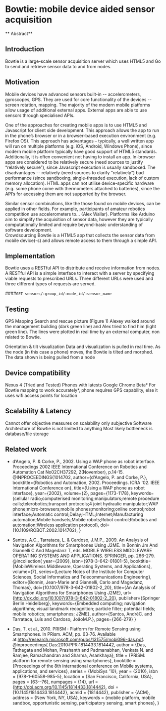 Bowtie: mobile device aided sensor acquisition
===========
** Abstract**

## Introduction

Bowtie is a large-scale sensor acquisition server which uses HTML5 and Go to send and retrieve sensor data to and from nodes. 

## Motivation
Mobile devices have advanced sensors built-in -- accelerometers, gyroscopes, GPS.
They are used for core functionality of the devices -- screen rotation, mapping.
The majority of the modern mobile platforms allow usage of additional external apps. External apps are able to use sensors through specialised APIs.

One of the approaches for creating mobile apps is to use HTML5 and Javascript for client side development. This approach allows the app to run in the phone’s browser or in a browser-based execution environment (e.g. Firefox OS). 
This approach has advantages – typically, a well written app will run on multiple platforms (e.g. iOS, Android, Windows Phone), since modern mobile platform typically have good support of HTML5 standards. Additionally, it is often convenient not having to install an app. In-browser apps are considered to be relatively secure (need sources to justify “relatively secure”), since Javascript execution is  usually sandboxed.
The disadvantages -- relatively (need sources to clarify “relatively”) bad performance (since sandboxing, single-threaded execution, lack of custom memory allocation). HTML apps can not utilise device-specific hardware (e.g. some phone come with thermometers attached to batteries), since the API’s for accessing them are not supported by the browser. 

Similar sensor combinations, like the those found on mobile devices, can be applied in other fields. 
For example, participants of amateur robotics competition use accelerometers to… {Alex Wallar}. Platforms like Arduino aim to simplify the acquisition of sensor data, however they are typically computationally limited and require beyond-basic understanding of software development.  
Crowdsourcing
Bowtie is a HTML5 app that collects the sensor data from mobile device(-s) and allows remote access to them through a simple API.

## Implementation

Bowtie uses a RESTful API to distribute and receive information from nodes. A RESTful API is a simple interface to interact with a server by specifying viable requests to prescribed URLs. Three different URLs were used and three different types of requests are served. 

####`GET sensors/:group_id/:node_id/:sensor_name` 


## Testing
GPS Mapping
Search and rescue picture
(Figure 1) Alexey walked around the management building (dark green line) and Alex tried to find him (light green line). The lines were plotted in real time by an external computer, non related to Bowtie.

Orientation & tilt visualization
Data and visualization is pulled in real time.
As the node (in this case a phone) moves, the Bowtie is tilted and morphed. 
The data shown is being pulled from a node


## Device compatibility
Nexus 4 (Tried and Tested)
Phones with latests Google Chrome Beta*
For Bowtie mapping to work accurately*, phone requires GPS capability, else it uses wifi access points for location

## Scalability & Latency
Cannot offer objective measures on scalability only subjective
Software Architecture of Bowtie is not limited to anything
Most likely bottleneck is database/file storage

## Related work
- dʼAngelo, P. & Corke, P., 2002. Using a WAP phone as robot interface. Proceedings 2002 IEEE International Conference on Robotics and Automation Cat No02CH37292, 2(November), p.14-15.
@INPROCEEDINGS{1014702, 
  author={d'Angelo, P. and Corke, P.}, 
  booktitle={Robotics and Automation, 2002. Proceedings. ICRA '02. IEEE International Conference on}, 
  title={Using a WAP phone as robot interface}, 
  year={2002}, 
  volume={2}, 
  pages={1173-1178}, 
  keywords={cellular radio;computerised monitoring;manipulators;remote procedure calls;telerobotics;transport protocols;4 joint hydraulic manipulator;WAP phone;micro-browsers;mobile phones;monitoring;online control;robot interface;Automatic control;Delay;HTML;Internet;Manufacturing automation;Mobile handsets;Mobile robots;Robot control;Robotics and automation;Wireless application protocol}, 
  doi={10.1109/ROBOT.2002.1014702},
}

- Santos, A.C., Tarrataca, L. & Cardoso, J.M.P., 2009. An Analysis of Navigation Algorithms for Smartphones Using J2ME. In Bonnin Jm And Giannelli C And Magedanz T, eds. MOBILE WIRELESS MIDDLEWARE OPERATING SYSTEMS AND APPLICATIONS. SPRINGER, pp. 266-279.
@incollection{
  year={2009},
  isbn={978-3-642-01801-5},
  booktitle={MobileWireless Middleware, Operating Systems, and Applications},
  volume={7},
  series={Lecture Notes of the Institute for Computer Sciences, Social Informatics and Telecommunications Engineering},
  editor={Bonnin, Jean-Marie and Giannelli, Carlo and Magedanz, Thomas},
  doi={10.1007/978-3-642-01802-2_20},
  title={An Analysis of Navigation Algorithms for Smartphones Using J2ME},
  url={http://dx.doi.org/10.1007/978-3-642-01802-2_20},
  publisher={Springer Berlin Heidelberg},
  keywords={Embedded computing; navigation algorithms; visual landmark recognition; particle filter; potential fields;      mobile robotics; smartphones; J2ME},
  author={Santos, AndréC. and Tarrataca, Luís and Cardoso, JoãoM.P.},
  pages={266-279}
}

- Das, T. et al., 2010. PRISM : Platform for Remote Sensing using Smartphones. In PRism. ACM, pp. 63-76. Available at:http://research.microsoft.com/pubs/131575/mobi096-das.pdf.
@inproceedings{
  Das:2010:PPR:1814433.1814442,
  author = {Das, Tathagata and Mohan, Prashanth and Padmanabhan, Venkata N. and Ramjee, Ramachandran and Sharma, Asankhaya},
  title = {PRISM: platform for remote sensing using smartphones},
  booktitle = {Proceedings of the 8th international conference on Mobile systems, applications, and services},
  series = {MobiSys '10},
  year = {2010},
  isbn = {978-1-60558-985-5},
  location = {San Francisco, California, USA},
  pages = {63--76},
  numpages = {14},
  url = {http://doi.acm.org/10.1145/1814433.1814442},
  doi = {10.1145/1814433.1814442},
  acmid = {1814442},
  publisher = {ACM},
  address = {New York, NY, USA},
  keywords = {mobile platform, mobile sandbox, opportunistic sensing, participatory sensing, smart phones},
}




